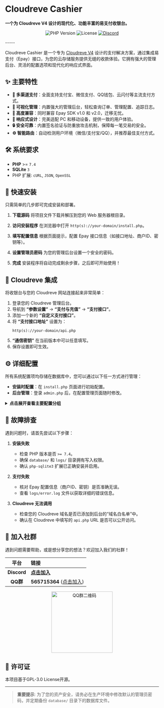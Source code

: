 # Cloudreve Cashier

**一个为 Cloudreve V4 设计的现代化、功能丰富的易支付收银台。**

<p align="center">
<img alt="PHP Version" src="https://img.shields.io/badge/PHP-%3E%3D%207.4-8892BF?style=for-the-badge&logo=php" />
<img alt="License" src="https://img.shields.io/badge/License-GPL%20v3-blue?style=for-the-badge" />
<a href="https://discord.gg/RSj63kNVwK" >
<img alt="Discord" src="https://img.shields.io/badge/Discord-Join%20Chat-7289DA?style=for-the-badge&logo=discord" />
</a>
</p>
-----

Cloudreve Cashier 是一个专为 [Cloudreve V4](https://github.com/cloudreve/Cloudreve) 设计的支付解决方案，通过集成易支付（Epay）接口，为您的云存储服务提供无缝的收款体验。它拥有强大的管理后台、灵活的配置选项和现代化的响应式界面。

## ✨ 主要特性

  - **🚀 多渠道支付**：全面支持支付宝、微信支付、QQ钱包、云闪付等主流支付方式。
  - **💼 可视化管理**：内置强大的管理后台，轻松查询订单、管理配置、追踪日志。
  - **🔧 高度兼容**：同时兼容 Epay SDK v1.0 和 v2.0，迁移无忧。
  - **📱 响应式设计**：完美适配 PC 和移动设备，提供一致的用户体验。
  - **🔒 安全可靠**：内置签名验证与防重放攻击机制，保障每一笔交易的安全。
  - **⚙️ 智能路由**：自动检测用户环境（微信/支付宝/QQ），并推荐最佳支付方式。

## 🛠️ 系统要求

  - **PHP** \>= `7.4`
  - **SQLite** `3`
  - PHP 扩展: `cURL`, `JSON`, `OpenSSL`

## 🚀 快速安装

只需简单的几步即可完成安装和部署。

1.  **下载源码**
    将项目文件下载并解压到您的 Web 服务器根目录。

2.  **访问安装程序**
    在浏览器中打开 `http(s)://your-domain/install.php`。

3.  **填写配置信息**
    根据页面提示，配置 Epay 接口信息（如接口地址、商户ID、密钥等）。

4.  **设置管理员密码**
    为您的管理后台设置一个安全的密码。

5.  **完成**
    安装程序将自动完成剩余步骤，之后即可开始使用！

## 🔌 Cloudreve 集成

将收银台与您的 Cloudreve 网站连接起来非常简单：

1.  登录您的 Cloudreve 管理后台。
2.  导航到 **“参数设置”** -\> **“支付与充值”** -\> **“支付接口”**。
3.  添加一个新的 **“自定义支付接口”**。
4.  将 **“支付接口地址”** 设置为：
    ```
    http(s)://your-domain/api.php
    ```
5.  **“通信密钥”** 在当前版本中可以任意填写。
6.  保存设置即可生效。

## ⚙️ 详细配置

所有系统配置项均存储在数据库中，您可以通过以下任一方式进行管理：

  - **安装时配置**：在 `install.php` 页面进行初始配置。
  - **后台管理**：登录 `admin.php` 后，在配置管理页面随时修改。

<details>
<summary>
<strong>点击展开查看主要配置分组</strong>
</summary>
  - **Epay 配置**：接口地址、商户ID、密钥。
  - **收银台配置**：收银台URL、网站名称。
  - **支付配置**：支付方式开关、SDK 兼容性、默认推荐设置。
  - **安全配置**：请求来源域名白名单、安全选项。
  - **UI 配置**：主题颜色、布局样式。
  - **调试配置**：日志级别、错误信息显示开关。
</details>

## 🤔 故障排查

遇到问题时，请首先尝试以下步骤：

1.  **安装失败**

      - 检查 PHP 版本是否 `>= 7.4`。
      - 确保 `database/` 和 `logs/` 目录拥有写入权限。
      - 确认 `php-sqlite3` 扩展已正确安装并启用。

2.  **支付失败**

      - 核对 Epay 配置信息（商户ID、密钥）是否准确无误。
      - 查看 `logs/error.log` 文件以获取详细的错误信息。

3.  **Cloudreve 无法调用**

      - 检查您的 Cloudreve 域名是否已添加到后台的“域名白名单”中。
      - 确认在 Cloudreve 中填写的 `api.php` URL 是否可以公开访问。

## 💬 加入社群

遇到问题需要帮助，或是想分享您的想法？欢迎加入我们的社群！

| 平台 | 链接 |
| :---: | :--- |
| **Discord** | [**点击加入**](https://discord.gg/RSj63kNVwK) |
| **QQ群** | **565715364** ([点击加入](https://qm.qq.com/q/jmyvgV4rOE)) |

<p align="center"\>
<img src="https://static-smikuy-oss.lucloud.top/img/upload/PicGo202411191830583.webp?x-oss-process=style/webp" alt="QQ群二维码" width="200"/>
</p>

## 📄 许可证

本项目基于GPL-3.0 License开源。

-----

> **重要提示**: 为了您的资产安全，请务必在生产环境中修改默认的管理员密码，并定期备份 `database/` 目录下的数据库文件。